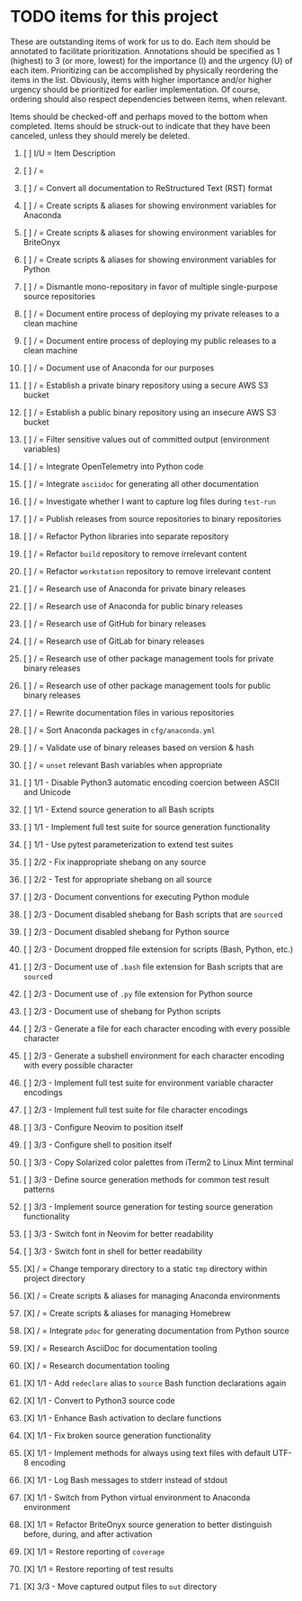 # TODO items for this project
These are outstanding items of work for us to do.
Each item should be annotated to facilitate prioritization.
Annotations should be specified
as 1 (highest) to 3 (or more, lowest)
for the importance (I) and the urgency (U) of each item.
Prioritizing can be accomplished
by physically reordering the items in the list.
Obviously, items with higher importance and/or higher urgency
should be prioritized for earlier implementation.
Of course,
ordering should also respect dependencies between items,
when relevant.

Items should be checked-off
and perhaps moved to the bottom
when completed.
Items should be struck-out
to indicate that they have been canceled,
unless they should merely be deleted.

1. [ ] I/U = Item Description
1. [ ]  /  = 

1. [ ]  /  = Convert all documentation to ReStructured Text (RST) format
1. [ ]  /  = Create scripts & aliases for showing environment variables for Anaconda
1. [ ]  /  = Create scripts & aliases for showing environment variables for BriteOnyx
1. [ ]  /  = Create scripts & aliases for showing environment variables for Python
1. [ ]  /  = Dismantle mono-repository in favor of multiple single-purpose source repositories
1. [ ]  /  = Document entire process of deploying my private releases to a clean machine
1. [ ]  /  = Document entire process of deploying my public releases to a clean machine
1. [ ]  /  = Document use of Anaconda for our purposes
1. [ ]  /  = Establish a private binary repository using a secure AWS S3 bucket
1. [ ]  /  = Establish a public binary repository using an insecure AWS S3 bucket
1. [ ]  /  = Filter sensitive values out of committed output (environment variables)
1. [ ]  /  = Integrate OpenTelemetry into Python code
1. [ ]  /  = Integrate `asciidoc` for generating all other documentation
1. [ ]  /  = Investigate whether I want to capture log files during `test-run`
1. [ ]  /  = Publish releases from source repositories to binary repositories
1. [ ]  /  = Refactor Python libraries into separate repository
1. [ ]  /  = Refactor `build` repository to remove irrelevant content
1. [ ]  /  = Refactor `workstation` repository to remove irrelevant content
1. [ ]  /  = Research use of Anaconda for private binary releases
1. [ ]  /  = Research use of Anaconda for public binary releases
1. [ ]  /  = Research use of GitHub for binary releases
1. [ ]  /  = Research use of GitLab for binary releases
1. [ ]  /  = Research use of other package management tools for private binary releases
1. [ ]  /  = Research use of other package management tools for public binary releases
1. [ ]  /  = Rewrite documentation files in various repositories 
1. [ ]  /  = Sort Anaconda packages in `cfg/anaconda.yml`
1. [ ]  /  = Validate use of binary releases based on version & hash
1. [ ]  /  = `unset` relevant Bash variables when appropriate
1. [ ] 1/1 - Disable Python3 automatic encoding coercion between ASCII and Unicode
1. [ ] 1/1 - Extend source generation to all Bash scripts
1. [ ] 1/1 - Implement full test suite for source generation functionality
1. [ ] 1/1 - Use pytest parameterization to extend test suites
1. [ ] 2/2 - Fix inappropriate shebang on any source
1. [ ] 2/2 - Test for appropriate shebang on all source
1. [ ] 2/3 - Document conventions for executing Python module
1. [ ] 2/3 - Document disabled shebang for Bash scripts that are `source`d
1. [ ] 2/3 - Document disabled shebang for Python source
1. [ ] 2/3 - Document dropped file extension for scripts (Bash, Python, etc.)
1. [ ] 2/3 - Document use of `.bash` file extension for Bash scripts that are `source`d
1. [ ] 2/3 - Document use of `.py` file extension for Python source
1. [ ] 2/3 - Document use of shebang for Python scripts
1. [ ] 2/3 - Generate a file for each character encoding with every possible character
1. [ ] 2/3 - Generate a subshell environment for each character encoding with every possible character
1. [ ] 2/3 - Implement full test suite for environment variable character encodings
1. [ ] 2/3 - Implement full test suite for file character encodings
1. [ ] 3/3 - Configure Neovim to position itself
1. [ ] 3/3 - Configure shell to position itself
1. [ ] 3/3 - Copy Solarized color palettes from iTerm2 to Linux Mint terminal
1. [ ] 3/3 - Define source generation methods for common test result patterns
1. [ ] 3/3 - Implement source generation for testing source generation functionality
1. [ ] 3/3 - Switch font in Neovim for better readability
1. [ ] 3/3 - Switch font in shell for better readability
1. [X]  /  = Change temporary directory to a static `tmp` directory within project directory
1. [X]  /  = Create scripts & aliases for managing Anaconda environments
1. [X]  /  = Create scripts & aliases for managing Homebrew
1. [X]  /  = Integrate `pdoc` for generating documentation from Python source
1. [X]  /  = Research AsciiDoc for documentation tooling
1. [X]  /  = Research documentation tooling
1. [X] 1/1 - Add `redeclare` alias to `source` Bash function declarations again
1. [X] 1/1 - Convert to Python3 source code
1. [X] 1/1 - Enhance Bash activation to declare functions
1. [X] 1/1 - Fix broken source generation functionality
1. [X] 1/1 - Implement methods for always using text files with default UTF-8 encoding
1. [X] 1/1 - Log Bash messages to stderr instead of stdout
1. [X] 1/1 - Switch from Python virtual environment to Anaconda environment
1. [X] 1/1 = Refactor BriteOnyx source generation to better distinguish before, during, and after activation
1. [X] 1/1 = Restore reporting of `coverage`
1. [X] 1/1 = Restore reporting of test results
1. [X] 3/3 - Move captured output files to `out` directory

